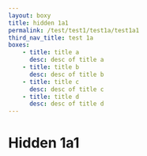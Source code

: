 ```yaml
---
layout: boxy
title: hidden 1a1
permalink: /test/test1/test1a/test1a1
third_nav_title: test 1a
boxes:
	- title: title a
	  desc: desc of title a
	- title: title b
	  desc: desc of title b
	- title: title c
	  desc: desc of title c
	- title: title d
	  desc: desc of title d
---
```


# Hidden 1a1
